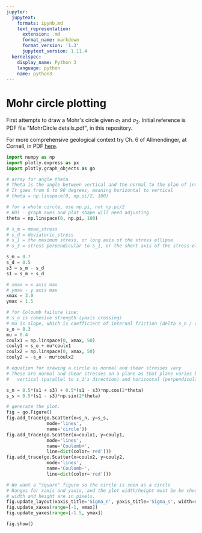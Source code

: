 ```yaml
---
jupyter:
  jupytext:
    formats: ipynb,md
    text_representation:
      extension: .md
      format_name: markdown
      format_version: '1.3'
      jupytext_version: 1.11.4
  kernelspec:
    display_name: Python 3
    language: python
    name: python3
---
```


# Mohr circle plotting

First attempts to draw a Mohr's circle given $\sigma_1$ and $\sigma_3$. Initial reference is PDF file "MohrCircle details.pdf", in this repository. 

For more comprehensive geological context try Ch. 6 of Allmendinger, at Cornell, in PDF [here](http://www.geo.cornell.edu/geology/faculty/RWA/structure-lab-manual/chapter-6.pdf).

```python
import numpy as np
import plotly.express as px
import plotly.graph_objects as go
```

```python
# array for angle theta 
# Theta is the angle between vertical and the normal to the plan of interest. 
# It goes from 0 to 90 degrees, meaning horizontal to vertical
# theta = np.linspace(0, np.pi/2, 100)

# for a whole circle, use np.pi, not np.pi/2
# BUT - graph axes and plot shape will need adjusting
theta = np.linspace(0, np.pi, 100)

# s_m = mean_stress 
# s_d = deviatoric_stress 
# s_1 = the maximum stress, or long axis of the stress ellipse.
# s_3 = stress perpendicular to s_1, or the short axis of the stress ellipse.

s_m = 0.7
s_d = 0.5
s3 = s_m - s_d
s1 = s_m + s_d

# xmax = x axis max
# ymax - y axis max
xmax = 3.0
ymax = 1.5

# for Coloumb failure line: 
# s_o is cohesive strength (yaxis crossing)
# mu is slope, which is coefficient of internal friction (delta s_n / delta s_s)
s_o = 0.3
mu = 0.4
coulx1 = np.linspace(0, xmax, 50)
couly1 = s_o + mu*coulx1
coulx2 = np.linspace(0, xmax, 50)
couly2 = -s_o - mu*coulx2
```

```python
# equation for drawing a circle as normal and shear stresses vary
# These are normal and shear stresses on a plane as that plane varies between 
#   vertical (parallel to s_1's direction) and horizontal (perpendicular)

s_n = 0.5*(s1 + s3) + 0.5*(s1 - s3)*np.cos(2*theta)
s_s = 0.5*(s1 - s3)*np.sin(2*theta)

# generate the plot.
fig = go.Figure()
fig.add_trace(go.Scatter(x=s_n, y=s_s,
               mode='lines',
               name='circle'))
fig.add_trace(go.Scatter(x=coulx1, y=couly1,
               mode='lines',
               name='Coulomb+',
               line=dict(color='red')))
fig.add_trace(go.Scatter(x=coulx2, y=couly2,
               mode='lines',
               name='Coulomb-',
               line=dict(color='red')))

# We want a "square" figure so the circle is seen as a circle
# Ranges for xaxis and yaxis, and the plot width/height must be be chosen for a square graph. 
# width and height are in pixels.
fig.update_layout(xaxis_title='Sigma_n', yaxis_title='Sigma_s', width=600, height=500, showlegend=False)
fig.update_xaxes(range=[-1, xmax])
fig.update_yaxes(range=[-1.5, ymax])

fig.show()
```

```python

```

```python

```
